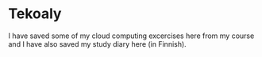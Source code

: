 # Tekoaly

I have saved some of my cloud computing excercises here from my course and I have also saved my study diary here (in Finnish).
